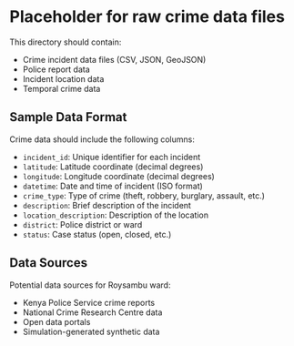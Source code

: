 # Placeholder for raw crime data files

This directory should contain:
- Crime incident data files (CSV, JSON, GeoJSON)
- Police report data
- Incident location data
- Temporal crime data

## Sample Data Format

Crime data should include the following columns:
- `incident_id`: Unique identifier for each incident
- `latitude`: Latitude coordinate (decimal degrees)
- `longitude`: Longitude coordinate (decimal degrees) 
- `datetime`: Date and time of incident (ISO format)
- `crime_type`: Type of crime (theft, robbery, burglary, assault, etc.)
- `description`: Brief description of the incident
- `location_description`: Description of the location
- `district`: Police district or ward
- `status`: Case status (open, closed, etc.)

## Data Sources

Potential data sources for Roysambu ward:
- Kenya Police Service crime reports
- National Crime Research Centre data
- Open data portals
- Simulation-generated synthetic data
